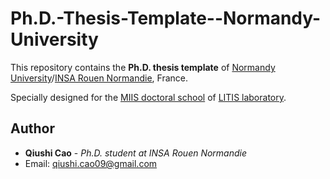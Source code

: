 # Ph.D.-Thesis-Template--Normandy-University
This repository contains the **Ph.D. thesis template** of [Normandy University](https://rouenuniversity.univ-rouen.fr/en/node/92)/[INSA Rouen Normandie](https://www.insa-rouen.fr/), France. 

Specially designed for the [MIIS doctoral school](http://ed-miis.normandie-univ.fr/doctoral-school-ed-590-51093.kjsp) of [LITIS laboratory](https://www.litislab.fr/accueil).

## Author
* **Qiushi Cao** - *Ph.D. student at INSA Rouen Normandie* 
* Email: qiushi.cao09@gmail.com
